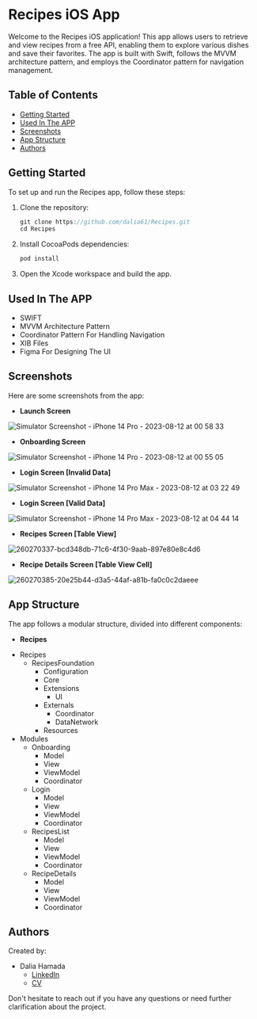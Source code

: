 # Recipes iOS App

Welcome to the Recipes iOS application! This app allows users to retrieve and view recipes from a free API, enabling them to explore various dishes and save their favorites. The app is built with Swift, follows the MVVM architecture pattern, and employs the Coordinator pattern for navigation management.

## Table of Contents
- [Getting Started](#getting-started)
- [Used In The APP](#used-in-the-app)
- [Screenshots](#screenshots)
- [App Structure](#app-structure)
- [Authors](#authors)

## Getting Started

To set up and run the Recipes app, follow these steps:

1. Clone the repository:
   ```swift
   git clone https://github.com/dalia61/Recipes.git
   cd Recipes
   ```
   
2. Install CocoaPods dependencies:
   ```swift
   pod install
   ```
   
3. Open the Xcode workspace and build the app.

## Used In The APP

- SWIFT
- MVVM Architecture Pattern
- Coordinator Pattern For Handling Navigation
- XIB Files
- Figma For Designing The UI

## Screenshots

Here are some screenshots from the app:

- **Launch Screen**
  
![Simulator Screenshot - iPhone 14 Pro - 2023-08-12 at 00 58 33](https://github.com/dalia61/Recipes/assets/70582993/6f69bc96-4923-401b-b6b6-fbeaafc45417)

- **Onboarding Screen**
  
![Simulator Screenshot - iPhone 14 Pro - 2023-08-12 at 00 55 05](https://github.com/dalia61/Recipes/assets/70582993/073f2675-ed33-4cd5-9c80-e52e4b287f3f)

- **Login Screen [Invalid Data]**
  
![Simulator Screenshot - iPhone 14 Pro Max - 2023-08-12 at 03 22 49](https://github.com/dalia61/Recipes/assets/70582993/9b7c33cd-b24d-4603-bc53-f4d87eff8368)

- **Login Screen [Valid Data]**
  
![Simulator Screenshot - iPhone 14 Pro Max - 2023-08-12 at 04 44 14](https://github.com/dalia61/Recipes/assets/70582993/a9923da8-b38d-4ddf-897e-25ea90331dcd)

- **Recipes Screen [Table View]**
  
![260270337-bcd348db-71c6-4f30-9aab-897e80e8c4d6](https://github.com/dalia61/Recipes/assets/70582993/a62c0700-5e7f-425d-beb6-2fb495e796fe)

- **Recipe Details Screen [Table View Cell]**
  
![260270385-20e25b44-d3a5-44af-a81b-fa0c0c2daeee](https://github.com/dalia61/Recipes/assets/70582993/77697ddd-3a51-4bfa-8207-ca87008f00da)

## App Structure

The app follows a modular structure, divided into different components:

- **Recipes**
  
* Recipes
   * RecipesFoundation
      * Configuration
      * Core
      * Extensions
        * UI
      * Externals
        * Coordinator
        * DataNetwork
      * Resources
* Modules
   * Onboarding
      * Model
      * View
      * ViewModel
      * Coordinator
   * Login
      * Model
      * View
      * ViewModel
      * Coordinator
   * RecipesList
      * Model
      * View
      * ViewModel
      * Coordinator
   * RecipeDetails
      * Model
      * View
      * ViewModel
      * Coordinator
      
## Authors

Created by:
- Dalia Hamada
  * [LinkedIn](https://www.linkedin.com/in/daliahamada/)
  * [CV](https://drive.google.com/file/d/1e0ufbAElf9E01CXVUzuTyg_RdJBFJnF9/view?usp=drive_link)

Don't hesitate to reach out if you have any questions or need further clarification about the project.
